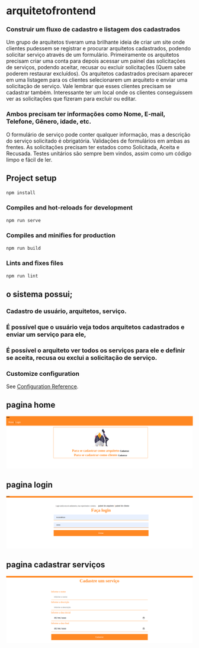 # arquitetofrontend
### Construir um fluxo de cadastro e listagem dos cadastrados
Um grupo de arquitetos tiveram uma brilhante ideia de criar um site onde clientes pudessem se registrar e procurar arquitetos cadastrados, podendo solicitar serviço através de um formulário.
Primeiramente os arquitetos precisam criar uma conta para depois acessar um painel das solicitações de serviços, podendo aceitar, recusar ou excluir solicitações (Quem sabe poderem restaurar excluídos).
Os arquitetos cadastrados precisam aparecer em uma listagem para os clientes selecionarem um arquiteto e enviar uma solicitação de serviço. Vale lembrar que esses clientes precisam se cadastrar também.
Interessante ter um local onde os clientes conseguissem ver as solicitações que fizeram para excluir ou editar.

### Ambos precisam ter informações como Nome, E-mail, Telefone, Gênero, idade, etc.
O formulário de serviço pode conter qualquer informação, mas a descrição do serviço solicitado é obrigatória.
Validações de formulários em ambas as frentes.
As solicitações precisam ter estados como Solicitada, Aceita e Recusada.
Testes unitários são sempre bem vindos, assim como um código limpo e fácil de ler.

## Project setup
```
npm install
```

### Compiles and hot-reloads for development
```
npm run serve
```

### Compiles and minifies for production
```
npm run build
```

### Lints and fixes files
```
npm run lint
```
## o sistema possui;
### Cadastro de usuário, arquitetos, serviço.
### É possível que o usuário veja todos arquitetos cadastrados e enviar um serviço para ele, 
### É possível o arquiteto ver todos os serviços para ele e definir se aceita, recusa ou exclui a solicitação de serviço.

### Customize configuration
See [Configuration Reference](https://cli.vuejs.org/config/).
## pagina home
<img src="./home.jpg"/>

## pagina login
<img src="./login.png"/>

## pagina cadastrar serviços 
<img src="./cadastroServico.png"/>
 
